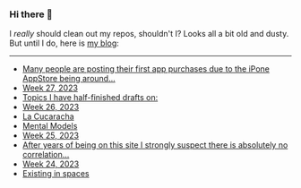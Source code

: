 ### Hi there 👋

I _really_ should clean out my repos, shouldn't I? Looks all a bit old and dusty. But until I do, here is [my blog](https://lostfocus.de/):

--- 

<!-- POST-LIST:START -->
- [Many people are posting their first app purchases due to the iPone AppStore being around…](https://lostfocus.de/2023/07/11/231501/)
- [Week 27, 2023](https://lostfocus.de/2023/07/10/week-27-2023/)
- [Topics I have half-finished drafts on:](https://lostfocus.de/2023/07/07/231493/)
- [Week 26, 2023](https://lostfocus.de/2023/07/02/week-26-2023/)
- [La Cucaracha](https://lostfocus.de/2023/06/28/la-cucaracha/)
- [Mental Models](https://lostfocus.de/2023/06/28/mental-models/)
- [Week 25, 2023](https://lostfocus.de/2023/06/25/week-25-2023/)
- [After years of being on this site I strongly suspect there is absolutely no correlation…](https://lostfocus.de/2023/06/20/231461/)
- [Week 24, 2023](https://lostfocus.de/2023/06/18/week-24-2023/)
- [Existing in spaces](https://lostfocus.de/2023/06/17/existing-in-spaces/)
<!-- POST-LIST:END -->

<!--
**lostfocus/lostfocus** is a ✨ _special_ ✨ repository because its `README.md` (this file) appears on your GitHub profile.

Here are some ideas to get you started:

- 🔭 I’m currently working on ...
- 🌱 I’m currently learning ...
- 👯 I’m looking to collaborate on ...
- 🤔 I’m looking for help with ...
- 💬 Ask me about ...
- 📫 How to reach me: ...
- 😄 Pronouns: ...
- ⚡ Fun fact: ...
-->
